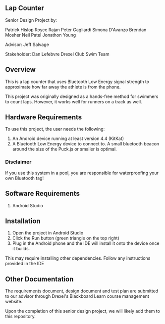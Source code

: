 ## Lap Counter

Senior Design Project by:

Patrick Hislop
Royce Rajan
Peter Gagliardi
Simona D'Avanzo
Brendan Mosher
Neil Patel
Jonathon Young

Advisor:
Jeff Salvage

Stakeholder:
Dan Lefebvre
Drexel Club Swim Team

## Overview

This is a lap counter that uses Bluetooth Low Energy signal strength to
approximate how far away the athlete is from the phone.

This project was originally designed as a hands-free method for swimmers
to count laps. However, it works well for runners on a track as well.

## Hardware Requirements

To use this project, the user needs the following:

1. An Android device running at least version 4.4 (KitKat)
2. A Bluetooth Low Energy device to connect to. A small bluetooth
    beacon around the size of the Puck.js or smaller is optimal.

### Disclaimer

If you use this system in a pool, you are responsible for waterproofing your
own Bluetooth tag!

## Software Requirements

1. Android Studio

## Installation

1. Open the project in Android Studio
2. Click the Run button (green triangle on the top right)
3. Plug in the Android phone and the IDE will install it onto the device once
    it builds.

This may require installing other dependencies. Follow any instructions
provided in the IDE

## Other Documentation

The requirements document, design document and test plan are submitted to
our advisor through Drexel's Blackboard Learn course management website.

Upon the completion of this senior design project, we will likely add them
to this repository.
